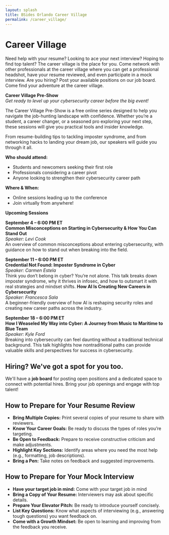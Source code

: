 ```yaml
---
layout: splash
title: BSides Orlando Career Village
permalink: /career_village/
---
```

# Career Village
Need help with your resume? Looking to ace your next interview? Hoping to find top talent? The career village is the place for you. Come network with other professionals at the career village where you can get a professional headshot, have your resume reviewed, and even participate in a mock interview. Are you hiring? Post your available positions on our job board. Come find your adventure at the career village.

**Career Village Pre-Show**
<br>*Get ready to level up your cybersecurity career before the big event!*

The Career Village Pre-Show is a free online series designed to help you navigate the job-hunting landscape with confidence. Whether you’re a student, a career changer, or a seasoned pro exploring your next step, these sessions will give you practical tools and insider knowledge.

From resume-building tips to tackling imposter syndrome, and from networking hacks to landing your dream job, our speakers will guide you through it all.

**Who should attend:**
* Students and newcomers seeking their first role
* Professionals considering a career pivot
* Anyone looking to strengthen their cybersecurity career path

**Where & When:**
+ Online sessions leading up to the conference
+ Join virtually from anywhere!


__Upcoming Sessions__

**September 4 – 6:00 PM ET**  
**Common Misconceptions on Starting in Cybersecurity & How You Can Stand Out**  
*Speaker: Levi Cook*  
An overview of common misconceptions about entering cybersecurity, with guidance on how to stand out when breaking into the field.

**September 11 – 6:00 PM ET**  
**Credential Not Found: Imposter Syndrome in Cyber**  
*Speaker: Carmen Estela*  
Think you don’t belong in cyber? You’re not alone. This talk breaks down imposter syndrome, why it thrives in infosec, and how to outsmart it with real strategies and mindset shifts.
**How AI Is Creating New Careers in Cybersecurity**  
*Speaker: Francesca Sala*  
A beginner-friendly overview of how AI is reshaping security roles and creating new career paths across the industry.

**September 18 – 6:00 PM ET**  
**How I Weaseled My Way into Cyber: A Journey from Music to Maritime to Blue Team**  
*Speaker: Kyle Ford*  
Breaking into cybersecurity can feel daunting without a traditional technical background. This talk highlights how nontraditional paths can provide valuable skills and perspectives for success in cybersecurity.

## Hiring? We've got a spot for you too.
We'll have a **job board** for posting open positions and a dedicated space to connect with potential hires. Bring your job openings and engage with top talent!

## How to Prepare for Your Resume Review
* **Bring Multiple Copies:** Print several copies of your resume to share with reviewers.
* **Know Your Career Goals:** Be ready to discuss the types of roles you’re targeting.
* **Be Open to Feedback:** Prepare to receive constructive criticism and make adjustments.
* **Highlight Key Sections:** Identify areas where you need the most help (e.g., formatting, job descriptions).
* **Bring a Pen:** Take notes on feedback and suggested improvements.


## How to Prepare for Your Mock Interview
* **Have your target job in mind:** Come with your target job in mind
* **Bring a Copy of Your Resume:** Interviewers may ask about specific details.
* **Prepare Your Elevator Pitch:** Be ready to introduce yourself concisely.
* **List Key Questions:** Know what aspects of interviewing (e.g., answering tough questions) you want feedback on.
* **Come with a Growth Mindset:** Be open to learning and improving from the feedback you receive.
